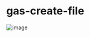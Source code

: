 # gas-create-file

![image](https://user-images.githubusercontent.com/1501327/187835826-c65ea71d-f46d-441e-b68d-8be85308c617.png)
